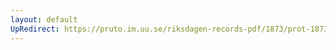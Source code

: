 ```yaml
---
layout: default
UpRedirect: https://pruto.im.uu.se/riksdagen-records-pdf/1873/prot-1873--fk--407/prot-1873--fk--407_029.pdf
---
```

